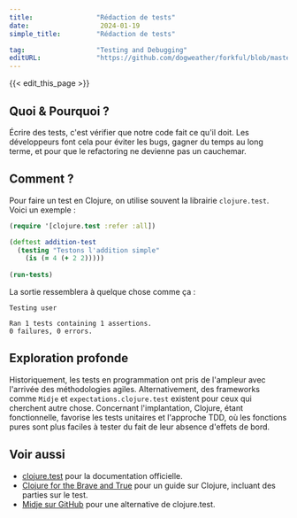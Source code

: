 ```yaml
---
title:                "Rédaction de tests"
date:                  2024-01-19
simple_title:         "Rédaction de tests"

tag:                  "Testing and Debugging"
editURL:              "https://github.com/dogweather/forkful/blob/master/content/fr/clojure/writing-tests.md"
---
```


{{< edit_this_page >}}

## Quoi & Pourquoi ?
Écrire des tests, c'est vérifier que notre code fait ce qu'il doit. Les développeurs font cela pour éviter les bugs, gagner du temps au long terme, et pour que le refactoring ne devienne pas un cauchemar.

## Comment ?

Pour faire un test en Clojure, on utilise souvent la librairie `clojure.test`. Voici un exemple :

```Clojure
(require '[clojure.test :refer :all])

(deftest addition-test
  (testing "Testons l'addition simple"
    (is (= 4 (+ 2 2)))))
    
(run-tests)

```

La sortie ressemblera à quelque chose comme ça :

```
Testing user

Ran 1 tests containing 1 assertions.
0 failures, 0 errors.
```

## Exploration profonde
Historiquement, les tests en programmation ont pris de l'ampleur avec l'arrivée des méthodologies agiles. Alternativement, des frameworks comme `Midje` et `expectations.clojure.test` existent pour ceux qui cherchent autre chose. Concernant l'implantation, Clojure, étant fonctionnelle, favorise les tests unitaires et l'approche TDD, où les fonctions pures sont plus faciles à tester du fait de leur absence d'effets de bord.

## Voir aussi
- [clojure.test](https://clojure.github.io/clojure/clojure.test-api.html) pour la documentation officielle.
- [Clojure for the Brave and True](https://www.braveclojure.com/) pour un guide sur Clojure, incluant des parties sur le test.
- [Midje sur GitHub](https://github.com/marick/Midje) pour une alternative de clojure.test.

